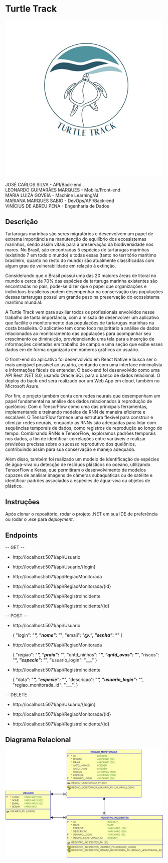 # Turtle Track

![Logo](/assets/images/logo.jpg)

JOSÉ CARLOS SILVA - API/Back-end  
LEONARDO GUIMARÃES MARQUES - Mobile/Front-end  
MARIA LUIZA GOVEIA - Machine Learning/AI  
MARIANA MARQUES SABIO - DevOps/API/Back-end  
VINÍCIUS DE ABREU PENA - Engenharia de Dados  

## Descrição

Tartarugas marinhas são seres migratórios e desenvolvem um papel de extrema importância na manutenção do equilíbrio dos ecossistemas marinhos, sendo assim vitais para a preservação da biodiversidade nos mares. No Brasil, são encontradas 5 espécies de tartarugas marinhas (existindo 7 em todo o mundo) e todas essas (tanto no território marítimo brasileiro, quanto no resto do mundo) são atualmente classificadas com algum grau de vulnerabilidade em relação à extinção.

Considerando que o Brasil possui uma das 20 maiores áreas de litoral no mundo e cerca de 70% das espécies de tartaruga marinha existentes são encontradas no país, pode-se dizer que o papel que organizações e indivíduos brasileiros podem desempenhar na conservação das populações dessas tartarugas possui um grande peso na preservação do ecossistema marítimo mundial.

A Turtle Track vem para auxiliar todos os profissionais envolvidos nesse trabalho de tanta importância, com a missão de desenvolver um aplicativo que facilite o monitoramento das populações de tartarugas marinhas na costa brasileira. O aplicativo tem como foco majoritário a análise de dados relacionados ao monitoramento das populações para acompanhar seu crescimento ou diminuição, providenciando uma tela para a inserção de informações coletadas em trabalho de campo e uma seção que exibe esses dados em de forma organizada em números gráficos ao usuário.

O front-end do aplicativo foi desenvolvido em React Native e busca ser o mais amigável possível ao usuário, contando com uma interface minimalista e informações fáceis de entender. O back-end foi desenvolvido como uma API Rest .NET 8.0, usando Oracle SQL para o banco de dados relacional. O deploy do back-end será realizado por um Web App em cloud, também no Microsoft Azure.

Por fim, o projeto também conta com redes neurais que desempenham um papel fundamental na análise dos dados relacionados à reprodução de quelônios: Com o TensorFlow como uma das principais ferramentas, implementando e treinando modelos de RNN de maneira eficiente e escalável. O TensorFlow fornece uma estrutura flexível para construir e otimizar redes neurais, enquanto as RNNs são adequadas para lidar com sequências temporais de dados, como registros de reprodução ao longo do tempo. Combinando RNNs e TensorFlow, exploramos padrões temporais nos dados, a fim de identificar correlações entre variáveis ​​e realizar previsões precisas sobre o sucesso reprodutivo dos quelônios, contribuindo assim para sua conservação e manejo adequado.

Além disso, também foi realizado um modelo de identificação de espécies de água-viva ou detecção de resíduos plásticos no oceano, utilizando TensorFlow e Keras, que permitiram o desenvolvimento de modelos capazes de analisar imagens de câmeras subaquáticas ou de satélite e identificar padrões associados a espécies de água-viva ou objetos de plástico.

## Instruções

Após clonar o repositório, rodar o projeto .NET em sua IDE de preferência ou rodar o .exe para *deployment*.

## Endpoints

-- GET --

- http://localhost:5071/api/Usuario

- http://localhost:5071/api/Usuario/{login}

- http://localhost:5071/api/RegiaoMonitorada

- http://localhost:5071/api/RegiaoMonitorada/{id}

- http://localhost:5071/api/RegistroIncidente

- http://localhost:5071/api/RegistroIncidente/{id}

-- POST --

- http://localhost:5071/api/Usuario

    {
    "login": "___",
    "nome": "___",
    "email": "___@___.___",
    "senha": "___"
    }

- http://localhost:5071/api/RegiaoMonitorada

    {
    "regiao": "___",
    "praia": "___",
    "qntd_ninhos": "___",
    "qntd_ovos": "___",
    "riscos": "___",
    "especie": "___",
    "usuario_login": "___"
    }

- http://localhost:5071/api/RegistroIncidente

    {
    "data": "___",
    "especie": "___",
    "descricao": "___",
    "usuario_login": "___",
    "regiao_monitorada_id": "___",
    }

-- DELETE --

- http://localhost:5071/api/Usuario/{login}

- http://localhost:5071/api/RegiaoMonitorada/{id}

- http://localhost:5071/api/RegistroIncidente/{id}

## Diagrama Relacional

![Diagrama Relacional](/assets/images/relacional.jpg)
